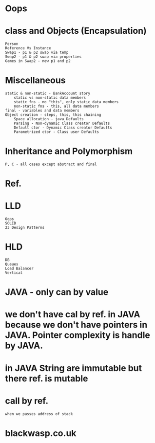 # Oops

# class and Objects (Encapsulation)
    Person
    Reference Vs Instance
    Swap1 - p1 & p2 swap via temp
    Swap2 - p1 & p2 swap via properties
    Games in Swap2 - new p1 and p2
# Miscellaneous
    static & non-static - BankAccount story 
        static vs non-static data members
        static fns - no "this", only static data members
        non-static fns - this, all data members
    final - variables and data members
    Object creation - steps, this, this chaining
        Space allocation - java Defaults
        Parsing - Non-dynamic Class creator Defaults
        Default ctor - Dynamic Class creator Defaults
        Parametrized ctor - Class user Defaults
 # Inheritance and Polymorphism
    P, C - all cases except abstract and final   


# Ref.

# LLD
    Oops
    SOLID 
    23 Design Patterns
# HLD
    DB
    Queues
    Load Balancer
    Vertical


# JAVA - only can by value
# we don't have cal by ref. in JAVA because we don't have pointers in JAVA. Pointer complexity is handle by JAVA.

# in JAVA String are immutable but there ref. is mutable

# call by ref.
    when we passes address of stack

# blackwasp.co.uk